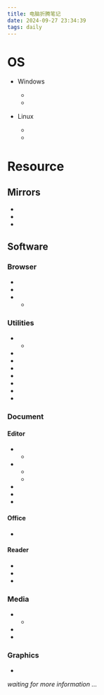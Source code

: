 ```yaml
---
title: 电脑折腾笔记
date: 2024-09-27 23:34:39
tags: daily
---
```


# OS

+ Windows

  + [Microsoft]: https://www.microsoft.com/software-download/windows11	"微软官方下载"

  + [UUP dump]: https://uupdump.net/	"通过 Windows 更新服务器下载合成镜像资源"

+ Linux

  + [ArchLinux]: https://archlinux.org/	"user-centric distribution"

  + [Debian]: https://www.debian.org/	"basis for other distributions"

# Resource

## Mirrors

+ [MirrorZ]: https://github.com/mirrorz-org/mirrorz	"镜像站合集"

+ [Tuna]: https://mirrors.tuna.tsinghua.edu.cn/	"清华大学开源软件镜像站"

+ [USTC]: https://mirrors.ustc.edu.cn/	"中国科学技术大学开源软件镜像"

## Software

### Browser

+ [Chromium]: https://www.chromium.org/	"基于 Blink 和 V8 的开源浏览器"

+ [FireFox]: https://www.mozilla.org/en-US/firefox/	"基于 Gecko 和 SpiderMonkey 的开源浏览器"

+ [Safari]: https://www.apple.com/safari/	"基于 WebKit 的闭源浏览器 仅 MacOS"

  + [Epiphany]: https://apps.gnome.org/Epiphany/	"基于 Webkit 的开源浏览器，是 Gnome 默认官方浏览器 仅Linux"

### Utilities

+ [7-Zip]: https://www.7-zip.org/	"免费开源的压缩软件 仅Windows"

  + [7-Zip Zstandard]: https://github.com/mcmilk/7-Zip-zstd	"支持 Zstandard、Brotli、Lz4、Lz5 和 Lizard 压缩"

+ [Sandboxie ]: https://github.com/sandboxie-plus/Sandboxie	"通过 HOOK 技术实现的沙盒隔离软件 仅 Windows"


+ [x64dbg]: https://github.com/x64dbg/x64dbg	"二进制调试器 仅Windows"

+ [LocalSend]: https://github.com/localsend/localsend	"跨平台局域网传输工具"

+ [toolBLEx]: https://github.com/emericg/toolBLEx	"BLE设备扫描仪和分析仪"

+ [Wireshark]: https://www.wireshark.org/	"流量分析器"

+ [Alacritty]: https://github.com/alacritty/alacritty	"Rust编写的 OpenGL 终端仿真器"

+ [Motrix]: https://github.com/agalwood/Motrix	"基于 aria2 和 Electron 的全功能下载器"

### Document

#### Editor

+ [Code - OSS]: https://github.com/microsoft/vscode	"基于 Electron 和 Monaco Editor 的文本编辑器，是 Visual Studio Code 的开源版本"

  + [VSCodium]: https://github.com/VSCodium/vscodium	"移除了微软的标识和遥测等"

+ [Scintilla]: https://scintilla.org	"免费开源的源代码编辑组件"

  + [SciTE]: https://www.scintilla.org/SciTE.html	"基于 Scintilla 的文本编辑器"

  + [Notepad++]: https://github.com/notepad-plus-plus/notepad-plus-plus	"基于 Scintilla 的文本编辑器 仅Windows"

+ [Kate]: https://kate-editor.org/	"基于 KDE 框架和 Qt 构建的文本编辑器，支持LSP"

+ [Neovim]: https://github.com/neovim/neovim	"基于 vim 的高扩展性文本编辑器"

+ [helix]: https://github.com/helix-editor/helix	"用 Rust 编写的编辑器"

#### Office

- [LibreOffice]: https://www.libreoffice.org	"免费开源的办公生产力软件套件"

#### Reader

+ [SumatraPDF]: https://www.sumatrapdfreader.org/	"支持多格式(PDF, EPUB, MOBI, CBZ, CBR, FB2, CHM, XPS, DjVu) 的开源阅读器 仅Windows"

+ [Calibre]: https://github.com/kovidgoyal/calibre	"电子书管理器，可以查看、转换、编辑和编目所有主要电子书格式的电子书"

+ [Foliate]: https://github.com/johnfactotum/foliate	"基于 GTK4 的阅读器 仅Linux"

### Media

+ [MPV]: https://mpv.io/	"跨平台的媒体播放器"

  + [IINA]: https://iina.io/	"基于 MPV 的媒体播放器 仅MacOS"

+ [VLC]: https://www.videolan.org/vlc/	"开源的跨平台多媒体播放器及框架"

+ [Foobar2000]: https://www.foobar2000.org/	"高级音频播放器 仅Windows"

### Graphics

+ [Krita]: https://krita.org/	"基于 KDE 平台的数字绘画和插图软件"



*waiting for more information ...*
